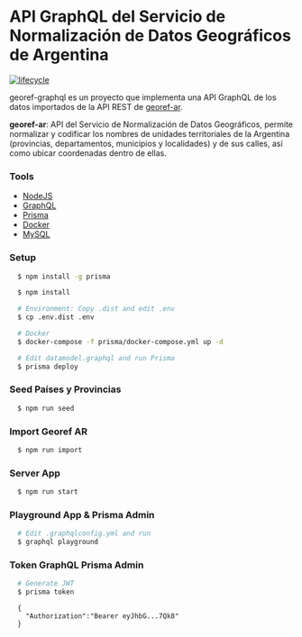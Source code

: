 # API GraphQL del Servicio de Normalización de Datos Geográficos de Argentina

[![lifecycle](https://img.shields.io/badge/lifecycle-experimental-orange.svg)](https://www.tidyverse.org/lifecycle/#experimental)

georef-graphql es un proyecto que implementa una API GraphQL de los datos importados de la API REST de [georef-ar](https://datosgobar.github.io/georef-ar-api/).

**georef-ar**: API del Servicio de Normalización de Datos Geográficos, permite normalizar y codificar los nombres de unidades territoriales de la Argentina (provincias, departamentos, municipios y localidades) y de sus calles, así como ubicar coordenadas dentro de ellas.

### Tools
- [NodeJS](https://nodejs.org/)
- [GraphQL](https://graphql.org/)
- [Prisma](https://www.prisma.io/)
- [Docker](https://www.docker.com/)
- [MySQL](https://www.mysql.com/) 

### Setup
```sh
  $ npm install -g prisma  
```
```sh
  $ npm install   
```
```sh
  # Environment: Copy .dist and edit .env
  $ cp .env.dist .env  
```
```sh
  # Docker
  $ docker-compose -f prisma/docker-compose.yml up -d  
```
```sh
  # Edit datamodel.graphql and run Prisma
  $ prisma deploy  
```

### Seed Países y Provincias
```sh
  $ npm run seed  
```

### Import Georef AR
```sh
  $ npm run import  
```

### Server App
```sh
  $ npm run start  
```

### Playground App & Prisma Admin
```sh
  # Edit .graphqlconfig.yml and run
  $ graphql playground  
```

### Token GraphQL Prisma Admin
```sh
  # Generate JWT
  $ prisma token    
```

```  
  {
    "Authorization":"Bearer eyJhbG...7Qk8"
  }    
```